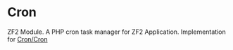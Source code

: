 # Cron
ZF2 Module. A PHP cron task manager for ZF2 Application. Implementation for [Cron/Cron](https://github.com/Cron/Cron)
